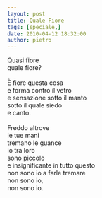 ```yaml
---
layout: post
title: Quale Fiore
tags: [speciale,]
date: 2010-04-12 18:32:00
author: pietro
---
```

Quasi fiore<br/>quale fiore?<br/><br/>È fiore questa cosa<br/>e forma contro il vetro<br/>e sensazione sotto il manto<br/>sotto il quale siedo<br/>e canto.<br/><br/>Freddo altrove<br/>le tue mani<br/>tremano le guance<br/>io tra loro<br/>sono piccolo<br/>e insignificante in tutto questo<br/>non sono io a farle tremare<br/>non sono io,<br/>non sono io.
